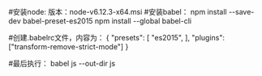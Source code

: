 #安装node:
版本：node-v6.12.3-x64.msi
#安装babel：
npm install --save-dev babel-preset-es2015
npm install --global babel-cli

#创建.babelrc文件，内容为：
{
    "presets": [
        "es2015",
    ],
    "plugins": ["transform-remove-strict-mode"]
}

#最后执行：
babel js --out-dir js
